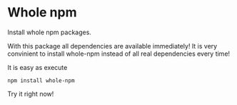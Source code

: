Whole npm
=========

Install whole npm packages. 

With this package all dependencies are available immediately! It is very convinient to install whole-npm instead of all real dependencies every time!

It is easy as execute

    npm install whole-npm

Try it right now!